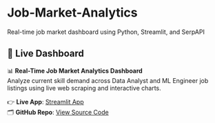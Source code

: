 # Job-Market-Analytics
Real-time job market dashboard using Python, Streamlit, and SerpAPI
## 🔗 Live Dashboard

📊 **Real-Time Job Market Analytics Dashboard**  
Analyze current skill demand across Data Analyst and ML Engineer job listings using live web scraping and interactive charts.

👉 **Live App**: [Streamlit App](https://job-market-analytics-fvye3hzpsabbudvxymyrcf.streamlit.app)  
🗂 **GitHub Repo**: [View Source Code](https://github.com/Mansibaher/Job-Market-Analytics)
